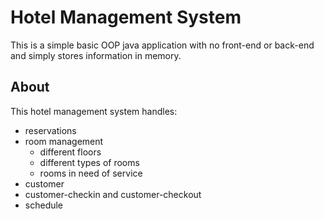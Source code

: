 # Hotel Management System
This is a simple basic OOP java application with no front-end or back-end and
simply stores information in memory.

## About
This hotel management system handles:
- reservations
- room management
  - different floors
  - different types of rooms
  - rooms in need of service
- customer
- customer-checkin and customer-checkout
- schedule


